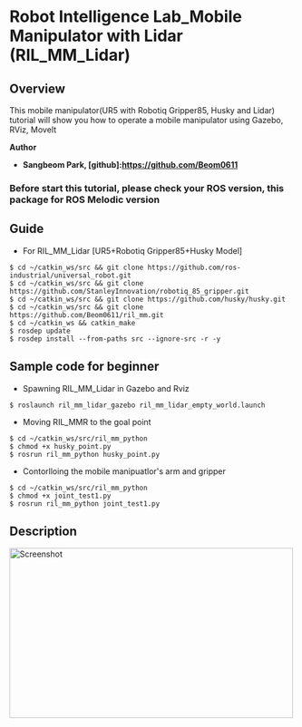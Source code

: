# Robot Intelligence Lab_Mobile Manipulator with Lidar (RIL_MM_Lidar)
 
## Overview
This mobile manipulator(UR5 with Robotiq Gripper85, Husky and Lidar) tutorial will show you how to operate a mobile manipulator using Gazebo, RViz, MoveIt



**Author**   
- **Sangbeom Park, [github]:https://github.com/Beom0611**  

### Before start this tutorial, please check your ROS version, this package for ROS Melodic version



## Guide

- For RIL_MM_Lidar
[UR5+Robotiq Gripper85+Husky Model]  
```
$ cd ~/catkin_ws/src && git clone https://github.com/ros-industrial/universal_robot.git
$ cd ~/catkin_ws/src && git clone https://github.com/StanleyInnovation/robotiq_85_gripper.git
$ cd ~/catkin_ws/src && git clone https://github.com/husky/husky.git
$ cd ~/catkin_ws/src && git clone https://github.com/Beom0611/ril_mm.git
$ cd ~/catkin_ws && catkin_make
$ rosdep update
$ rosdep install --from-paths src --ignore-src -r -y
```


## Sample code for beginner 
- Spawning RIL_MM_Lidar in Gazebo and Rviz 
```  
$ roslaunch ril_mm_lidar_gazebo ril_mm_lidar_empty_world.launch
```
- Moving RIL_MMR to the goal point  
``` 
$ cd ~/catkin_ws/src/ril_mm_python   
$ chmod +x husky_point.py
$ rosrun ril_mm_python husky_point.py 
```
- Contorlloing the mobile manipuatlor's arm and gripper   
```
$ cd ~/catkin_ws/src/ril_mm_python
$ chmod +x joint_test1.py
$ rosrun ril_mm_python joint_test1.py 
```




## Description    

<img width="500" height="300" src="https://user-images.githubusercontent.com/78074831/111556509-247b3880-87ce-11eb-8ef8-032df90669db.png"  alt="Screenshot" title="Screenshot">
